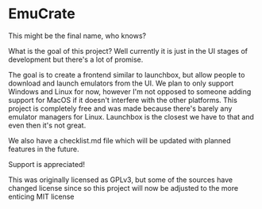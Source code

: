# EmuCrate

This might be the final name, who knows?

What is the goal of this project? Well currently it is just in the UI stages of development but there's a lot of promise. 

The goal is to create a frontend similar to launchbox, but allow people to download and launch emulators from the UI. We plan to only support Windows and Linux for now, however I'm not opposed to someone adding support for MacOS if it doesn't interfere with the other platforms.
This project is completely free and was made because there's barely any emulator managers for Linux. Launchbox is the closest we have to that and even then it's not great. 

We also have a checklist.md file which will be updated with planned features in the future.

Support is appreciated!

This was originally licensed as GPLv3, but some of the sources have changed license since so this project will now be adjusted to the more enticing MIT license
